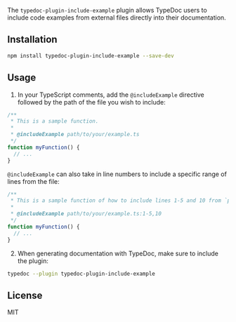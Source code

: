 The `typedoc-plugin-include-example` plugin allows TypeDoc users to include code examples from external files directly into their documentation.

## Installation

```bash
npm install typedoc-plugin-include-example --save-dev
```

## Usage

1. In your TypeScript comments, add the `@includeExample` directive followed by the path of the file you wish to include:

```typescript
/**
 * This is a sample function.
 *
 * @includeExample path/to/your/example.ts
 */
function myFunction() {
  // ...
}
```

`@includeExample` can also take in line numbers to include a specific range of lines from the file:

```typescript
/**
 * This is a sample function of how to include lines 1-5 and 10 from `path/to/your/example.ts`
 *
 * @includeExample path/to/your/example.ts:1-5,10
 */
function myFunction() {
  // ...
}
```

2. When generating documentation with TypeDoc, make sure to include the plugin:

```bash
typedoc --plugin typedoc-plugin-include-example
```

## License

MIT
